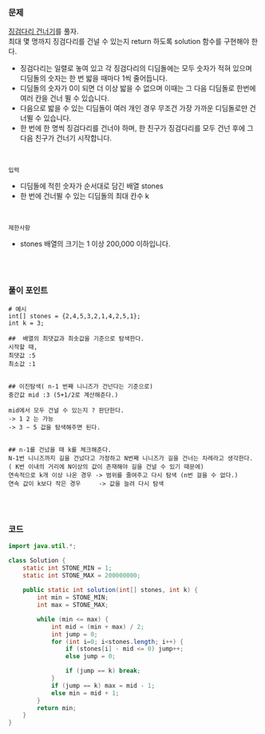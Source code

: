 ### 문제
[징검다리 건너기](https://school.programmers.co.kr/learn/courses/30/lessons/64062)를 풀자. <br>
최대 몇 명까지 징검다리를 건널 수 있는지 return 하도록 solution 함수를 구현해야 한다. <br>
+ 징검다리는 일렬로 놓여 있고 각 징검다리의 디딤돌에는 모두 숫자가 적혀 있으며 디딤돌의 숫자는 한 번 밟을 때마다 1씩 줄어듭니다.
+ 디딤돌의 숫자가 0이 되면 더 이상 밟을 수 없으며 이때는 그 다음 디딤돌로 한번에 여러 칸을 건너 뛸 수 있습니다.
+ 다음으로 밟을 수 있는 디딤돌이 여러 개인 경우 무조건 가장 가까운 디딤돌로만 건너뛸 수 있습니다.
+  한 번에 한 명씩 징검다리를 건너야 하며, 한 친구가 징검다리를 모두 건넌 후에 그 다음 친구가 건너기 시작합니다.

<br>

`입력` <br>
+ 디딤돌에 적힌 숫자가 순서대로 담긴 배열 stones
+ 한 번에 건너뛸 수 있는 디딤돌의 최대 칸수 k

<br>

`제한사항` <br>
+ stones 배열의 크기는 1 이상 200,000 이하입니다.


<br><br>

### 풀이 포인트
```
# 예시
int[] stones = {2,4,5,3,2,1,4,2,5,1};
int k = 3;
        
##  배열의 최댓값과 최솟값을 기준으로 탐색한다.
시작할 때, 
최댓값 :5
최소값 :1 


## 이진탐색( n-1 번째 니니즈가 건넌다는 기준으로)
중간값 mid :3 (5+1/2로 계산해준다.)

mid에서 모두 건널 수 있는지 ? 판단한다.
-> 1 2 는 가능
-> 3 ~ 5 값을 탐색해주면 된다.


## n-1를 건넜을 때 k를 체크해준다.
N-1번 니니즈까지 길을 건넜다고 가정하고 N번째 니니즈가 길을 건너는 차례라고 생각한다.
( K번 이내의 거리에 N이상의 값이 존재해야 길을 건널 수 있기 때문에)
연속적으로 k개 이상 나온 경우 -> 범위를 줄여주고 다시 탐색 (n번 걸을 수 없다.) 
연속 값이 k보다 작은 경우     -> 값을 늘려 다시 탐색
```

<br><br>

### 코드
```java
import java.util.*;

class Solution {
    static int STONE_MIN = 1;
    static int STONE_MAX = 200000000;
    
    public static int solution(int[] stones, int k) {
        int min = STONE_MIN;
        int max = STONE_MAX;

        while (min <= max) {
            int mid = (min + max) / 2;
            int jump = 0;
            for (int i=0; i<stones.length; i++) {
                if (stones[i] - mid <= 0) jump++;
                else jump = 0;

                if (jump == k) break;
            }
            if (jump == k) max = mid - 1;
            else min = mid + 1;
        }
        return min;
    }
}
```
